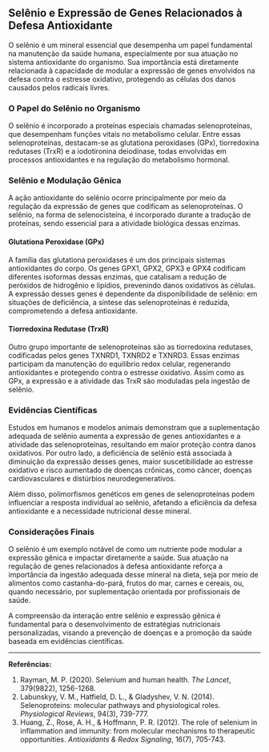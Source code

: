 
## Selênio e Expressão de Genes Relacionados à Defesa Antioxidante

O selênio é um mineral essencial que desempenha um papel fundamental na manutenção da saúde humana, especialmente por sua atuação no sistema antioxidante do organismo. Sua importância está diretamente relacionada à capacidade de modular a expressão de genes envolvidos na defesa contra o estresse oxidativo, protegendo as células dos danos causados pelos radicais livres.

### O Papel do Selênio no Organismo

O selênio é incorporado a proteínas especiais chamadas selenoproteínas, que desempenham funções vitais no metabolismo celular. Entre essas selenoproteínas, destacam-se as glutationa peroxidases (GPx), tiorredoxina redutases (TrxR) e a iodotironina deiodinase, todas envolvidas em processos antioxidantes e na regulação do metabolismo hormonal.

### Selênio e Modulação Gênica

A ação antioxidante do selênio ocorre principalmente por meio da regulação da expressão de genes que codificam as selenoproteínas. O selênio, na forma de selenocisteína, é incorporado durante a tradução de proteínas, sendo essencial para a atividade biológica dessas enzimas.

#### Glutationa Peroxidase (GPx)

A família das glutationa peroxidases é um dos principais sistemas antioxidantes do corpo. Os genes GPX1, GPX2, GPX3 e GPX4 codificam diferentes isoformas dessas enzimas, que catalisam a redução de peróxidos de hidrogênio e lipídios, prevenindo danos oxidativos às células. A expressão desses genes é dependente da disponibilidade de selênio: em situações de deficiência, a síntese das selenoproteínas é reduzida, comprometendo a defesa antioxidante.

#### Tiorredoxina Redutase (TrxR)

Outro grupo importante de selenoproteínas são as tiorredoxina redutases, codificadas pelos genes TXNRD1, TXNRD2 e TXNRD3. Essas enzimas participam da manutenção do equilíbrio redox celular, regenerando antioxidantes e protegendo contra o estresse oxidativo. Assim como as GPx, a expressão e a atividade das TrxR são moduladas pela ingestão de selênio.

### Evidências Científicas

Estudos em humanos e modelos animais demonstram que a suplementação adequada de selênio aumenta a expressão de genes antioxidantes e a atividade das selenoproteínas, resultando em maior proteção contra danos oxidativos. Por outro lado, a deficiência de selênio está associada à diminuição da expressão desses genes, maior suscetibilidade ao estresse oxidativo e risco aumentado de doenças crônicas, como câncer, doenças cardiovasculares e distúrbios neurodegenerativos.

Além disso, polimorfismos genéticos em genes de selenoproteínas podem influenciar a resposta individual ao selênio, afetando a eficiência da defesa antioxidante e a necessidade nutricional desse mineral.

### Considerações Finais

O selênio é um exemplo notável de como um nutriente pode modular a expressão gênica e impactar diretamente a saúde. Sua atuação na regulação de genes relacionados à defesa antioxidante reforça a importância da ingestão adequada desse mineral na dieta, seja por meio de alimentos como castanha-do-pará, frutos do mar, carnes e cereais, ou, quando necessário, por suplementação orientada por profissionais de saúde.

A compreensão da interação entre selênio e expressão gênica é fundamental para o desenvolvimento de estratégias nutricionais personalizadas, visando a prevenção de doenças e a promoção da saúde baseada em evidências científicas.

---

**Referências:**

1. Rayman, M. P. (2020). Selenium and human health. *The Lancet*, 379(9822), 1256-1268.
2. Labunskyy, V. M., Hatfield, D. L., & Gladyshev, V. N. (2014). Selenoproteins: molecular pathways and physiological roles. *Physiological Reviews*, 94(3), 739-777.
3. Huang, Z., Rose, A. H., & Hoffmann, P. R. (2012). The role of selenium in inflammation and immunity: from molecular mechanisms to therapeutic opportunities. *Antioxidants & Redox Signaling*, 16(7), 705-743.
```
